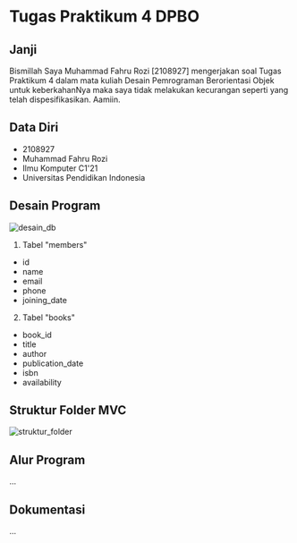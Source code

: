 # Tugas Praktikum 4 DPBO

## Janji

Bismillah Saya Muhammad Fahru Rozi [2108927] mengerjakan soal Tugas Praktikum 4 dalam mata kuliah Desain Pemrograman Berorientasi Objek untuk keberkahanNya maka saya tidak melakukan kecurangan seperti yang telah dispesifikasikan. Aamiin.

## Data Diri

- 2108927
- Muhammad Fahru Rozi
- Ilmu Komputer C1'21
- Universitas Pendidikan Indonesia

## Desain Program

![desain_db](https://github.com/MuhammadFahru/TP4DPBO2023C1/assets/59097913/bd44f5d6-a2b9-4bd2-b176-011dddbde890)

1. Tabel "members"
- id
- name
- email
- phone
- joining_date

2. Tabel "books"
- book_id
- title
- author
- publication_date
- isbn
- availability

## Struktur Folder MVC

![struktur_folder](https://github.com/MuhammadFahru/TP4DPBO2023C1/assets/59097913/8c23772b-4cda-460f-a8d0-32a3f23a8333)

## Alur Program
...

## Dokumentasi
...

